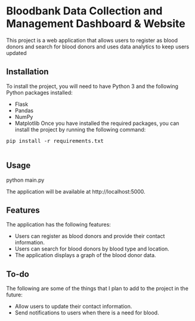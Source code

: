 
# Bloodbank Data Collection and Management Dashboard & Website
This project is a web application that allows users to register as blood donors and search for blood donors and uses data analytics to keep users updated 

## Installation
To install the project, you will need to have Python 3 and the following Python packages installed:

- Flask
- Pandas
- NumPy
- Matplotlib
Once you have installed the required packages, you can install the project by running the following command:
<pre>
pip install -r requirements.txt

</pre>


## Usage

python main.py


The application will be available at http://localhost:5000.

## Features

The application has the following features:

* Users can register as blood donors and provide their contact information.
* Users can search for blood donors by blood type and location.
* The application displays a graph of the blood donor data.

## To-do

The following are some of the things that I plan to add to the project in the future:

* Allow users to update their contact information.
* Send notifications to users when there is a need for blood.
